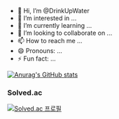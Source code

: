- 👋 Hi, I’m @DrinkUpWater
- 👀 I’m interested in ...
- 🌱 I’m currently learning ...
- 💞️ I’m looking to collaborate on ...
- 📫 How to reach me ...
- 😄 Pronouns: ...
- ⚡ Fun fact: ...

[![Anurag's GitHub stats](https://github-readme-stats.vercel.app/api?username=DrinkUpWater)](https://github.com/anuraghazra/github-readme-stats)


### Solved.ac
[![Solved.ac
프로필](http://mazassumnida.wtf/api/v2/generate_badge?boj=ciwdj)](https://solved.ac/ciwdj)
